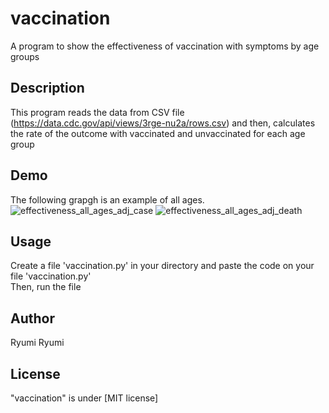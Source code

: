 vaccination
====

A program to show the effectiveness of vaccination with symptoms by age groups

## Description  
This program reads the data from CSV file (https://data.cdc.gov/api/views/3rge-nu2a/rows.csv) and then, calculates the rate of the outcome with vaccinated and unvaccinated for each age group

## Demo  
The following grapgh is an example of all ages.  
![effectiveness_all_ages_adj_case](https://github.com/Ryumi-Ryumi/vaccination/assets/153894701/41f10551-f57d-4acb-a28f-8022c953765f)
![effectiveness_all_ages_adj_death](https://github.com/Ryumi-Ryumi/vaccination/assets/153894701/27389c53-8147-42d7-9536-03b133cbf77c)

## Usage  
Create a file 'vaccination.py' in your directory and paste the code on your file 'vaccination.py'  
Then, run the file

## Author  
Ryumi Ryumi

## License
"vaccination" is under [MIT license]
